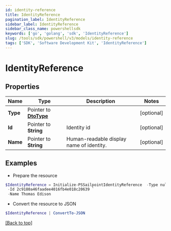 ```yaml
---
id: identity-reference
title: IdentityReference
pagination_label: IdentityReference
sidebar_label: IdentityReference
sidebar_class_name: powershellsdk
keywords: ['go', 'golang', 'sdk', 'IdentityReference'] 
slug: /tools/sdk/powershell/v3/models/identity-reference
tags: ['SDK', 'Software Development Kit', 'IdentityReference']
---
```



# IdentityReference

## Properties

Name | Type | Description | Notes
------------ | ------------- | ------------- | -------------
**Type** |  Pointer to [**DtoType**](dto-type) |  | [optional] 
**Id** |  Pointer to **String** | Identity id | [optional] 
**Name** |  Pointer to **String** | Human-readable display name of identity. | [optional] 

## Examples

- Prepare the resource
```powershell
$IdentityReference = Initialize-PSSailpointIdentityReference  -Type null `
 -Id 2c9180a46faadee4016fb4e018c20639 `
 -Name Thomas Edison
```

- Convert the resource to JSON
```powershell
$IdentityReference | ConvertTo-JSON
```


[[Back to top]](#) 

